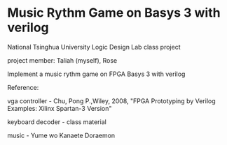 # Music Rythm Game on Basys 3 with verilog

National Tsinghua University Logic Design Lab class project

project member: Taliah (myself), Rose

Implement a music rythm game on FPGA Basys 3 with verilog

Reference:

vga controller -  Chu, Pong P.,Wiley, 2008, "FPGA Prototyping by Verilog Examples: Xilinx Spartan-3 Version"

keyboard decoder - class material

music - Yume wo Kanaete Doraemon
